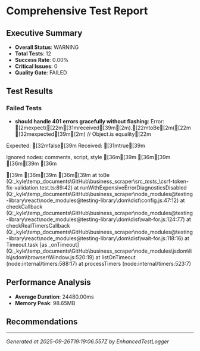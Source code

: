 # Comprehensive Test Report

## Executive Summary
- **Overall Status**: WARNING
- **Total Tests**: 12
- **Success Rate**: 0.00%
- **Critical Issues**: 0
- **Quality Gate**: FAILED

## Test Results
### Failed Tests
- **should handle 401 errors gracefully without flashing**: Error: [2mexpect([22m[31mreceived[39m[2m).[22mtoBe[2m([22m[32mexpected[39m[2m) // Object.is equality[22m

Expected: [32mfalse[39m
Received: [31mtrue[39m

Ignored nodes: comments, script, style
[36m<html>[39m
  [36m<head />[39m
  [36m<body>[39m
    [36m<div />[39m
  [36m</body>[39m
[36m</html>[39m
    at toBe (Q:\_kyle\temp_documents\GitHub\business_scraper\src\__tests__\csrf-token-fix-validation.test.ts:89:42)
    at runWithExpensiveErrorDiagnosticsDisabled (Q:\_kyle\temp_documents\GitHub\business_scraper\node_modules\@testing-library\react\node_modules\@testing-library\dom\dist\config.js:47:12)
    at checkCallback (Q:\_kyle\temp_documents\GitHub\business_scraper\node_modules\@testing-library\react\node_modules\@testing-library\dom\dist\wait-for.js:124:77)
    at checkRealTimersCallback (Q:\_kyle\temp_documents\GitHub\business_scraper\node_modules\@testing-library\react\node_modules\@testing-library\dom\dist\wait-for.js:118:16)
    at Timeout.task [as _onTimeout] (Q:\_kyle\temp_documents\GitHub\business_scraper\node_modules\jsdom\lib\jsdom\browser\Window.js:520:19)
    at listOnTimeout (node:internal/timers:588:17)
    at processTimers (node:internal/timers:523:7)

## Performance Analysis
- **Average Duration**: 24480.00ms
- **Memory Peak**: 98.65MB

## Recommendations


---
*Generated at 2025-09-26T19:19:06.557Z by EnhancedTestLogger*